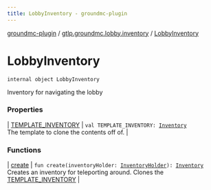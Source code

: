 ```yaml
---
title: LobbyInventory - groundmc-plugin
---
```


[groundmc-plugin](../../index.html) / [gtlp.groundmc.lobby.inventory](../index.html) / [LobbyInventory](.)

# LobbyInventory

`internal object LobbyInventory`

Inventory for navigating the lobby

### Properties

| [TEMPLATE_INVENTORY](-t-e-m-p-l-a-t-e_-i-n-v-e-n-t-o-r-y.html) | `val TEMPLATE_INVENTORY: `[`Inventory`](https://hub.spigotmc.org/javadocs/spigot/org/bukkit/inventory/Inventory.html)<br>The template to clone the contents off of. |

### Functions

| [create](create.html) | `fun create(inventoryHolder: `[`InventoryHolder`](https://hub.spigotmc.org/javadocs/spigot/org/bukkit/inventory/InventoryHolder.html)`): `[`Inventory`](https://hub.spigotmc.org/javadocs/spigot/org/bukkit/inventory/Inventory.html)<br>Creates an inventory for teleporting around. Clones the [TEMPLATE_INVENTORY](-t-e-m-p-l-a-t-e_-i-n-v-e-n-t-o-r-y.html) |

